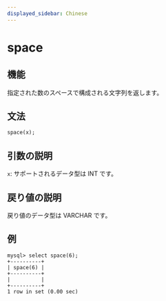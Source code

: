 ```yaml
---
displayed_sidebar: Chinese
---
```


# space

## 機能

指定された数のスペースで構成される文字列を返します。

## 文法

```Haskell
space(x);
```

## 引数の説明

`x`: サポートされるデータ型は INT です。

## 戻り値の説明

戻り値のデータ型は VARCHAR です。

## 例

```Plain Text
mysql> select space(6);
+----------+
| space(6) |
+----------+
|          |
+----------+
1 row in set (0.00 sec)
```
